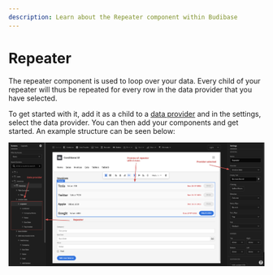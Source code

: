 ```yaml
---
description: Learn about the Repeater component within Budibase
---
```


# Repeater

The repeater component is used to loop over your data. Every child of your repeater will thus be repeated for every row in the data provider that you have selected.

To get started with it, add it as a child to a [data provider](data-provider.md) and in the settings, select the data provider. You can then add your components and get started. An example structure can be seen below:

![The different parts of the repeater](../../../.gitbook/assets/repeaterstructure.png)



